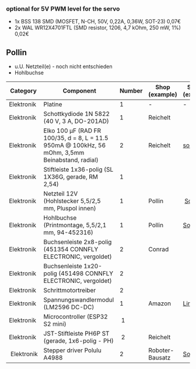 ### optional for 5V PWM level for the servo

* 1x BSS 138 SMD (MOSFET, N-CH, 50V, 0,22A, 0,36W, SOT-23) 0,07€
* 2x WAL WR12X4701FTL (SMD resistor, 1206, 4,7 kOhm, 250 mW, 1%) 0,02€

## Pollin

* u.U. Netzteil(e) - noch nicht entschieden
* Hohlbuchse 


| Category   | Component                | Number | Shop (example) | Source (example) |
| ---------- | ------------------------ | ------ | -------------- | ---------------- |
| Elektronik | Platine                  | 1      | -              | -                |
| Elektronik | Schottkydiode 1N 5822 (40 V, 3 A, DO-201AD)           | 1      | Reichelt
| Elektronik | Elko 100 µF (RAD FR 100/35, d = 8, L = 11.5 950mA @ 100kHz, 56 mOhm, 3,5mm Beinabstand,  radial) | 2      | Reichelt | [source](https://www.reichelt.de/elko-radial-100-f-35v-105-c-low-esr-rad-fr-100-35-p140121.html) |
| Elektronik | Stiftleiste 1x36-polig (SL 1X36G, gerade, RM 2,54) | 1      |
| Elektronik | Netzteil 12V (Hohlstecker 5,5/2,5 mm, Pluspol innen) | 1      | Pollin | [Source](https://www.pollin.de/p/stecker-schaltnetzteil-umec-up0301b-12pe-12v-2-5a-b-ware-352707) |
| Elektronik | Hohlbuchse (Printmontage, 5,5/2,1 mm, 94-452316) | 1      | Pollin | [Source](https://www.pollin.de/p/hohlbuchse-printmontage-5-5-2-1-mm-452316) |
| Elektronik | Buchsenleiste 2x8-polig (451354 CONNFLY ELECTRONIC, vergoldet)  | 2      | Conrad
| Elektronik | Buchsenleiste 1x20-polig (451498 CONNFLY ELECTRONIC, vergoldet) | 2      |
| Elektronik | Schrittmotortreiber      | 2      |
| Elektronik | Spannungswandlermodul (LM2596 DC-DC)   | 1      | Amazon | [Link](https://www.amazon.de/Stromversorgung-Spannungsregler-Abwärtswandler-Hocheffizienter-Einstellbares/dp/B07F38DJLS) |
| Elektronik | Microcontroller (ESP32 S2 mini) | 1      |
| Elektronik | JST-Stiftleiste PH6P ST (gerade, 1x6-polig - PH) | 2      | Reichelt
| Elektronik | Stepper driver Polulu A4988 | 2 | Roboter-Bausatz | [Source]( https://www.roboter-bausatz.de/p/a4988-schrittmotorentreiber) |
